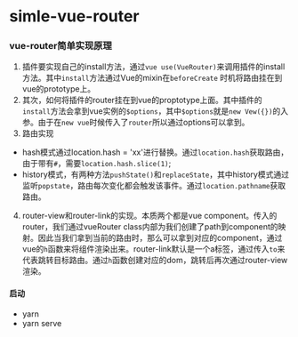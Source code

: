 # simle-vue-router
### vue-router简单实现原理
1. 插件要实现自己的install方法，通过`vue use(VueRouter)`来调用插件的install方法。其中`install`方法通过Vue的mixin在`beforeCreate` 时机将路由挂在到vue的prototype上。
2. 其次，如何将插件的router挂在到vue的proptotype上面。其中插件的`install`方法会拿到vue实例的`$options`，其中`$options`就是`new Vew({})`的入参。由于在`new vue`时候传入了`router`所以通过options可以拿到。
3. 路由实现
  - hash模式通过location.hash = 'xx'进行替换。通过`location.hash`获取路由，由于带有`#`，需要`location.hash.slice(1)`;
  - history模式，有两种方法`pushState()`和`replaceState`，其中history模式通过监听`popstate`，路由每次变化都会触发该事件。通过`location.pathname`获取路由。

4. router-view和router-link的实现。本质两个都是vue component。传入的router，我们通过vueRouter class内部为我们创建了path到component的映射。因此当我们拿到当前的路由时，那么可以拿到对应的component，通过vue的`h`函数来将组件渲染出来。router-link默认是一个a标签，通过传入`to`来代表跳转目标路由。通过`h`函数创建对应的dom，跳转后再次通过router-view渲染。


#### 启动
 - yarn 
 - yarn serve
  